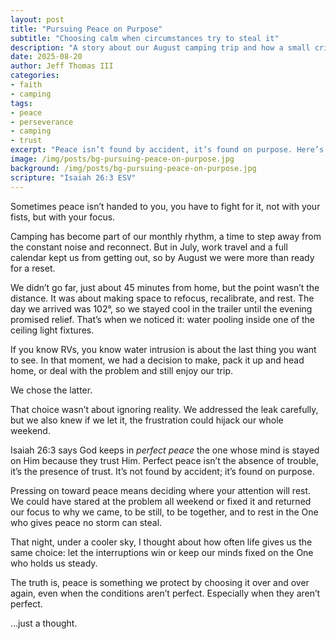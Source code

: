 ```yaml
---
layout: post
title: "Pursuing Peace on Purpose"
subtitle: "Choosing calm when circumstances try to steal it"
description: "A story about our August camping trip and how a small crisis became an opportunity to press on toward peace."
date: 2025-08-20
author: Jeff Thomas III
categories:  
- faith  
- camping
tags:  
- peace  
- perseverance  
- camping  
- trust
excerpt: "Peace isn’t found by accident, it’s found on purpose. Here’s how an unexpected camping problem became a reminder to keep my mind fixed on the One who gives perfect peace."
image: /img/posts/bg-pursuing-peace-on-purpose.jpg
background: /img/posts/bg-pursuing-peace-on-purpose.jpg
scripture: "Isaiah 26:3 ESV"
---
```


Sometimes peace isn’t handed to you, you have to fight for it, not with your fists, but with your focus.

Camping has become part of our monthly rhythm, a time to step away from the constant noise and reconnect. But in July, work travel and a full calendar kept us from getting out, so by August we were more than ready for a reset.

We didn’t go far, just about 45 minutes from home, but the point wasn’t the distance. It was about making space to refocus, recalibrate, and rest. The day we arrived was 102°, so we stayed cool in the trailer until the evening promised relief. That’s when we noticed it: water pooling inside one of the ceiling light fixtures.

If you know RVs, you know water intrusion is about the last thing you want to see. In that moment, we had a decision to make, pack it up and head home, or deal with the problem and still enjoy our trip.

We chose the latter.

That choice wasn’t about ignoring reality. We addressed the leak carefully, but we also knew if we let it, the frustration could hijack our whole weekend.

Isaiah 26:3 says God keeps in *perfect peace* the one whose mind is stayed on Him because they trust Him. Perfect peace isn’t the absence of trouble, it’s the presence of trust. It’s not found by accident; it’s found on purpose.

Pressing on toward peace means deciding where your attention will rest. We could have stared at the problem all weekend or fixed it and returned our focus to why we came, to be still, to be together, and to rest in the One who gives peace no storm can steal.

That night, under a cooler sky, I thought about how often life gives us the same choice: let the interruptions win or keep our minds fixed on the One who holds us steady.

The truth is, peace is something we protect by choosing it over and over again, even when the conditions aren’t perfect. Especially when they aren’t perfect.

…just a thought.
